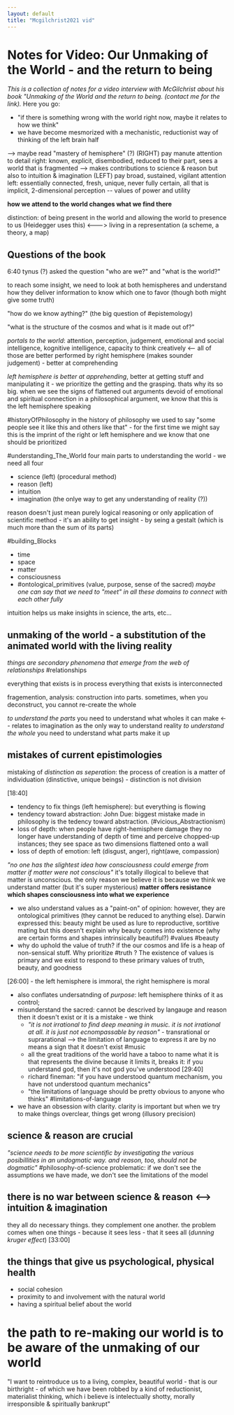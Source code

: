 ```yaml
---
layout: default
title: "Mcgilchrist2021 vid"
---
```


# Notes for Video: Our Unmaking of the World - and the return to being

*This is a collection of notes for a video interview with McGilchrist about his book "Unmaking of the World and the return to being. (contact me for the link).* Here you go:

- "if there is something wrong with the world right now, maybe it relates to how we think"
- we have become mesmorized with a mechanistic, reductionist way of thinking of the left brain half

--> maybe read "mastery of hemisphere" (?)
(RIGHT) pay manute attention to detail 
right: known, explicit, disembodied, reduced to their part, sees a world that is fragmented --> makes contributions to science & reason but also to intuition & imagination
(LEFT) pay broad, sustained, vigilant attention 
left: essentially connected, fresh, unique, never fully certain, all that is implicit, 2-dimensional perception -- values of power and utility

__how we attend to the world changes what we find there__

distinction: of being present in the world and allowing the world to presence to us (Heidegger uses this) 
<---> living in a representation (a scheme, a theory, a map)

## Questions of the book 
6:40 tynus (?) asked the question "who are we?"
and "what is the world?"


to reach some insight, we need to look at both hemispheres and understand how they deliver information to know which one to favor (though both might give some truth)

"how do we know aything?" (the big question of #epistemology)

"what is the structure of the cosmos and what is it made out of?"

*portals to the world*: attention, perception, judgement, emotional and social intelligence, kognitive intelligence, capacity to think creatively 
<-- all of those are better performed by right hemisphere (makes sounder judgement) - better at comprehending

*left hemisphere is better at apprehending*, better at getting stuff and manipulating it - we prioritize the getting and the grasping. thats why its so big.
when we see the signs of flattened out arguments devoid of emotional and spiritual connection in a philosophical argument, we know that this is the left hemisphere speaking

#historyOfPhilosophy
in the history of philosophy we used to say "some people see it like this and others like that" - for the first time we might say this is the imprint of the right or left hemisphere and we know that one should be prioritized 

#understanding_The_World
four main parts to understanding the world - we need all four
- science (left) (procedural method)
- reason (left)
- intuition
- imagination (the onlye way to get any understanding of reality (?))

reason doesn't just mean purely logical reasoning or only application of scientific method - it's an ability to get insight - by seing a gestalt (which is much more than the sum of its parts)

#building_Blocks 
- time 
- space
- matter
- consciousness
- #ontological_primitives (value, purpose, sense of the sacred)
*maybe one can say that we need to "meet" in all these domains to connect with each other fully*

intuition helps us make insights in science, the arts, etc...

## unmaking of the world - a substitution of the animated world with the living reality

*things are secondary phenomena that emerge from the web of relationships* #relationships

everything that exists is in process
everything that exists is interconnected


fragemention, 
analysis: construction into parts. sometimes, when you deconstruct, you cannot re-create the whole

*to understand the parts* you need to understand what wholes it can make <-- relates to imagination as the only way to understand reality
*to understand the whole* you need to understand what parts make it up


## mistakes of current epistimologies
mistaking of *distinction as seperation*: the process of creation is a matter of individuation (dinstictive, unique beings) - distinction is not division

[18:40]
- tendency to fix things (left hemisphere): but everything is flowing
- tendency toward abstraction: John Due: biggest mistake made in philosophy is the tedency toward abstraction. (#vicious_Abstractionism) 
- loss of depth: when people have right-hemisphere damage they no longer have understanding of depth of time and perceive chopped-up instances; they see space as two dimensions flattened onto a wall
- loss of depth of emotion: left (disgust, anger), right(awe, compassion)

*"no one has the slightest idea how consciousness could emerge from matter if matter were not conscious"* it's totally illogical to believe that matter is unconscious. the only reason we believe it is because we think we understand matter (but it's super mysterious)
**matter offers resistance which shapes consciousness into what we experience**

- we also understand values as a "paint-on" of opinion: however, they are ontological primitives (they cannot be reduced to anything else). Darwin expressed this: beauty might be used as lure to reproductive, sortitive mating but this doesn't explain why beauty comes into existence (why are certain forms and shapes intrinsically beautiful?) #values #beauty
- why do uphold the value of truth? if the our cosmos and life is a heap of non-sensical stuff. Why prioritize #truth ? The existence of values is primary and we exist to respond to these primary values of truth, beauty, and goodness 

[26:00] - the left hemisphere is immoral, the right hemisphere is moral

- also conflates undersatnding of *purpose*: left hemisphere thinks of it as control; 
- misunderstand the sacred: cannot be descrived by langauge and reason then it doesn't exist or it is a mistake - we think
    - *"it is not irrational to find deep meaning in music. it is not irrational at all. it is just not ecnompassable by reason"* - transrational or suprarational --> the limitation of language to express it are by no means a sign that it doesn't exist #music
    - all the great traditions of the world have a taboo to name what it is that represents the divine because it limits it, breaks it: if you understand god, then it's not god you've understood [29:40]
    - richard fineman: "if you have understood quantum mechanism, you have not understood quantum mechanics"
    - "the limitations of language should be pretty obvious to anyone who thinks" #limitations-of-language
- we have an obsession with clarity. clarity is important but when we try to make things overclear, things get wrong (illusory precision)

## science & reason are crucial
*"science needs to be more scientific by investigating the various posibillities in an undogmatic way. and reason, too, should not be dogmatic"* #philosophy-of-science problematic: if we don't see the assumptions we have made, we don't see the limitations of the model

## there is no war between science & reason <--> intuition & imagination
they all do necessary things. they complement one another. the problem comes when one things - because it sees less - that it sees all (*dunning kruger effect*) [33:00]

## the things that give us psychological, physical health
- social cohesion
- proximity to and involvement with the natural world
- having a spiritual belief about the world 


# the path to re-making our world is to be aware of the unmaking of our world
"I want to reintroduce us to a living, complex, beautiful world - that is our birthright - of which we have been robbed by a kind of reductionist, materialist thinking, which i believe is intelectually shotty, morally irresponsible & spiritually bankrupt"



